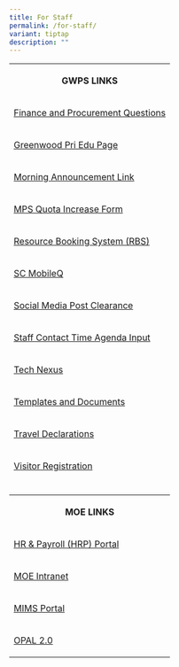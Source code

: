 ```yaml
---
title: For Staff
permalink: /for-staff/
variant: tiptap
description: ""
---
```

<table style="minWidth: 25px">
<colgroup>
<col>
</colgroup>
<tbody>
<tr>
<th rowspan="1" colspan="1">
<p>GWPS LINKS</p>
</th>
</tr>
<tr>
<td rowspan="1" colspan="1">
<p><a href="https://go.gov.sg/fpqns" rel="noopener noreferrer nofollow" target="_blank">Finance and Procurement Questions</a>
</p>
</td>
</tr>
<tr>
<td rowspan="1" colspan="1">
<p><a href="https://greenwoodpri.edupage.org/?" rel="noopener noreferrer nofollow" target="_blank">Greenwood Pri Edu Page</a>
</p>
</td>
</tr>
<tr>
<td rowspan="1" colspan="1">
<p><a href="https://go.gov.sg/gwps-announcements" rel="noopener noreferrer nofollow" target="_blank">Morning Announcement Link</a>
</p>
</td>
</tr>
<tr>
<td rowspan="1" colspan="1">
<p><a href="/files/Request_Form___MPS.pdf" rel="noopener noreferrer nofollow" target="_blank">MPS Quota Increase Form</a>
</p>
</td>
</tr>
<tr>
<td rowspan="1" colspan="1">
<p><a href="https://rbs.avero-tech.com/login.html" rel="noopener noreferrer nofollow" target="_blank">Resource Booking System (RBS)</a>
</p>
</td>
</tr>
<tr>
<td rowspan="1" colspan="1">
<p><a href="https://scmobile.moe.edu.sg/login" rel="noopener noreferrer nofollow" target="_blank">SC MobileQ</a>
</p>
</td>
</tr>
<tr>
<td rowspan="1" colspan="1">
<p><a href="https://go.gov.sg/gwps-socialmediapost" rel="noopener noreferrer nofollow" target="_blank">Social Media Post Clearance</a>
</p>
</td>
</tr>
<tr>
<td rowspan="1" colspan="1">
<p><a href="https://go.gov.sg/gwps-sct-agenda" rel="noopener noreferrer nofollow" target="_blank">Staff Contact Time Agenda Input</a>
</p>
</td>
</tr>
<tr>
<td rowspan="1" colspan="1">
<p><a href="https://go.gov.sg/technexus" rel="noopener noreferrer nofollow" target="_blank">Tech Nexus</a>
</p>
</td>
</tr>
<tr>
<td rowspan="1" colspan="1">
<p><a href="https://go.gov.sg/gwps-admin-ops" rel="noopener noreferrer nofollow" target="_blank">Templates and Documents</a>
</p>
</td>
</tr>
<tr>
<td rowspan="1" colspan="1">
<p><a href="https://go.gov.sg/gwps-staff-travel-declaration" rel="noopener nofollow" target="_blank">Travel Declarations</a>
</p>
</td>
</tr>
<tr>
<td rowspan="1" colspan="1">
<p><a href="https://go.gov.sg/gwps-vrs" rel="noopener noreferrer nofollow" target="_blank">Visitor Registration</a>
</p>
</td>
</tr>
<tr>
<td rowspan="1" colspan="1">
<p></p>
</td>
</tr>
<tr>
<th rowspan="1" colspan="1">
<p>MOE LINKS</p>
</th>
</tr>
<tr>
<td rowspan="1" colspan="1">
<p><a href="https://www.hrp.gov.sg/hrp/#/" rel="noopener noreferrer nofollow" target="_blank">HR &amp; Payroll (HRP) Portal</a>
</p>
</td>
</tr>
<tr>
<td rowspan="1" colspan="1">
<p><a href="https://intranet.moe.gov.sg/Pages/Home.aspx" rel="noopener noreferrer nofollow" target="_blank">MOE Intranet</a>
</p>
</td>
</tr>
<tr>
<td rowspan="1" colspan="1">
<p><a href="https://idp.mims.moe.gov.sg/nidp/app/login" rel="noopener noreferrer nofollow" target="_blank">MIMS Portal</a>
</p>
</td>
</tr>
<tr>
<td rowspan="1" colspan="1">
<p><a href="https://idm.opal2.moe.edu.sg/" rel="noopener noreferrer nofollow" target="_blank">OPAL 2.0</a>
</p>
</td>
</tr>
</tbody>
</table>
<p></p>